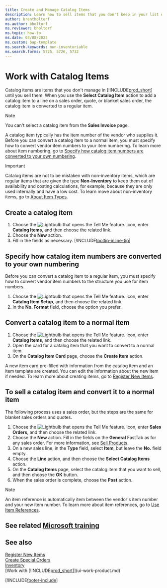 ```yaml
---
title: Create and Manage Catalog Items
description: Learn how to sell items that you don't keep in your list of items.
author: brentholtorf 
ms.author: bholtorf
ms.reviewer: bholtorf
ms.topic: how-to
ms.date: 03/08/2023
ms.custom: bap-template
ms.search.keywords: non-inventoriable
ms.search.forms: 5725, 5726, 5732
---
```


# Work with Catalog Items

Catalog items are items that you don't manage in [!INCLUDE[prod_short](includes/prod_short.md)] until you sell them. When you use the **Select Catalog Item** action to add a catalog item to a line on a sales order, quote, or blanket sales order, the catalog item is converted to a regular item.

> [!NOTE]  
> You can't select a catalog item from the **Sales Invoice** page.

A catalog item typically has the item number of the vendor who supplies it. Before you can convert a catalog item to a normal item, you must specify how to convert vendor item numbers to your item numbering. To learn more about item numbering, go to [Specify how catalog item numbers are converted to your own numbering](#specify-how-catalog-item-numbers-are-converted-to-your-own-numbering).  

> [!IMPORTANT]
> Catalog items are not to be mistaken with non-inventory items, which are regular items that are given the type **Non-Inventory** to keep them out of availability and costing calculations, for example, because they are only used internally and have a low cost. To learn move about non-inventory items, go to [About Item Types](inventory-about-item-types.md).

## Create a catalog item

1. Choose the ![Lightbulb that opens the Tell Me feature.](media/ui-search/search_small.png "Tell me what you want to do") icon, enter **Catalog Items**, and then choose the related link.
2. Choose the **New** action.
3. Fill in the fields as necessary. [!INCLUDE[tooltip-inline-tip](includes/tooltip-inline-tip_md.md)]

## Specify how catalog item numbers are converted to your own numbering

Before you can convert a catalog item to a regular item, you must specify how to convert vendor item numbers to the structure you use for item numbers.

1. Choose the ![Lightbulb that opens the Tell Me feature.](media/ui-search/search_small.png "Tell me what you want to do") icon, enter **Catalog Item Setup**, and then choose the related link.
2. In the **No. Format** field, choose the option you prefer.

## Convert a catalog item to a normal item

1. Choose the ![Lightbulb that opens the Tell Me feature.](media/ui-search/search_small.png "Tell me what you want to do") icon, enter **Catalog Items**, and then choose the related link.
2. Open the card for a catalog item that you want to convert to a normal item.
3. On the **Catalog Item Card** page, choose the **Create Item** action.

A new item card pre-filled with information from the catalog item and an item template are created. You can edit the information about the new item if needed. To learn more about creating items, go to [Register New Items](inventory-how-register-new-items.md).

## To sell a catalog item and convert it to a normal item

The following process uses a sales order, but the steps are the same for blanket sales orders and quotes.

1. Choose the ![Lightbulb that opens the Tell Me feature.](media/ui-search/search_small.png "Tell me what you want to do") icon, enter **Sales Orders**, and then choose the related link.
2. Choose the **New** action. Fill in the fields on the **General** FastTab as for any sales order. For more information, see [Sell Products](sales-how-sell-products.md).
3. On a new sales line, in the **Type** field, select **Item**, but leave the **No.** field empty.
4. Choose the **Line** action, and then choose the **Select Catalog Items** action.
5. On the **Catalog Items** page, select the catalog item that you want to sell, and then choose the **OK** button.
6. When the sales order is complete, choose the **Post** action.

> [!NOTE]  
> An item reference is automatically item between the vendor's item number and your new item number. To learn more about item references, go to [Use Item References](inventory-how-use-item-cross-refs.md).

## See related [Microsoft training](/training/modules/create-sales-documents-dynamics-365-business-central/)

## See also

[Register New Items](inventory-how-register-new-items.md)  
[Create Special Orders](sales-how-to-create-special-orders.md)  
[Inventory](inventory-manage-inventory.md)  
[Work with [!INCLUDE[prod_short](includes/prod_short.md)]](ui-work-product.md)


[!INCLUDE[footer-include](includes/footer-banner.md)]
